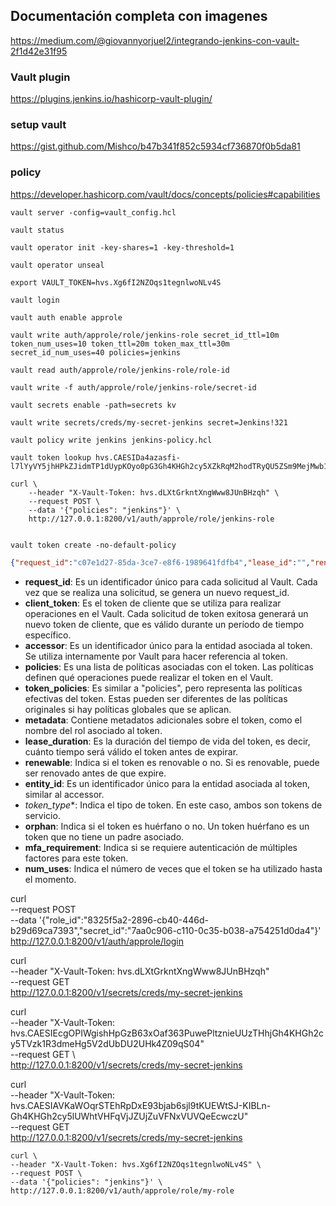 ## Documentación completa con imagenes 
https://medium.com/@giovannyorjuel2/integrando-jenkins-con-vault-2f1d42e31f95



### Vault plugin
https://plugins.jenkins.io/hashicorp-vault-plugin/

### setup vault
https://gist.github.com/Mishco/b47b341f852c5934cf736870f0b5da81

### policy 
https://developer.hashicorp.com/vault/docs/concepts/policies#capabilities


```shell script
vault server -config=vault_config.hcl 
   
vault status

vault operator init -key-shares=1 -key-threshold=1

vault operator unseal

export VAULT_TOKEN=hvs.Xg6fI2NZOqs1tegnlwoNLv4S

vault login

vault auth enable approle

vault write auth/approle/role/jenkins-role secret_id_ttl=10m token_num_uses=10 token_ttl=20m token_max_ttl=30m secret_id_num_uses=40 policies=jenkins

vault read auth/approle/role/jenkins-role/role-id

vault write -f auth/approle/role/jenkins-role/secret-id

vault secrets enable -path=secrets kv

vault write secrets/creds/my-secret-jenkins secret=Jenkins!321

vault policy write jenkins jenkins-policy.hcl 

vault token lookup hvs.CAESIDa4azasfi-l7lYyVY5jhHPkZJidmTP1dUypKOyo0pG3Gh4KHGh2cy5XZkRqM2hodTRyQU5ZSm9MejMwb1ZPbm4
 
curl \
    --header "X-Vault-Token: hvs.dLXtGrkntXngWww8JUnBHzqh" \
    --request POST \
    --data '{"policies": "jenkins"}' \
    http://127.0.0.1:8200/v1/auth/approle/role/jenkins-role


vault token create -no-default-policy

```

```json
{"request_id":"c07e1d27-85da-3ce7-e8f6-1989641fdfb4","lease_id":"","renewable":false,"lease_duration":0,"data":null,"wrap_info":null,"warnings":null,"auth":{"client_token":"hvs.CAESIKy4tQWEStyU1MZ11rU-JSbfMqCetYotmceKsg-vAHvzGh4KHGh2cy40am1WOG9USGhKZnltVmhFR08wSnk1MWY","accessor":"PEQCDZESmAc9rwiQumNr1dqI","policies":["default","jenkins"],"token_policies":["default","jenkins"],"metadata":{"role_name":"jenkins-role"},"lease_duration":1200,"renewable":true,"entity_id":"f5798c1d-9738-d60c-0c95-d77cb44a5af5","token_type":"service","orphan":true,"mfa_requirement":null,"num_uses":10}}
```

- **request_id**: Es un identificador único para cada solicitud al Vault. Cada vez que se realiza una solicitud, se genera un nuevo request_id.
-  **client_token**: Es el token de cliente que se utiliza para realizar operaciones en el Vault. Cada solicitud de token exitosa generará un nuevo token de cliente, que es válido durante un período de tiempo específico.
-  **accessor**: Es un identificador único para la entidad asociada al token. Se utiliza internamente por Vault para hacer referencia al token.
-  **policies**: Es una lista de políticas asociadas con el token. Las políticas definen qué operaciones puede realizar el token en el Vault.
-  **token_policies**: Es similar a "policies", pero representa las políticas efectivas del token. Estas pueden ser diferentes de las políticas originales si hay políticas globales que se aplican.
- **metadata**: Contiene metadatos adicionales sobre el token, como el nombre del rol asociado al token.
- **lease_duration**: Es la duración del tiempo de vida del token, es decir, cuánto tiempo será válido el token antes de expirar.
- **renewable**: Indica si el token es renovable o no. Si es renovable, puede ser renovado antes de que expire.
- **entity_id**: Es un identificador único para la entidad asociada al token, similar al accessor.
- *token_type**: Indica el tipo de token. En este caso, ambos son tokens de servicio.
- **orphan**: Indica si el token es huérfano o no. Un token huérfano es un token que no tiene un padre asociado.
- **mfa_requirement**: Indica si se requiere autenticación de múltiples factores para este token.
- **num_uses**: Indica el número de veces que el token se ha utilizado hasta el momento.


curl \
    --request POST \
    --data '{"role_id":"8325f5a2-2896-cb40-446d-b29d69ca7393","secret_id":"7aa0c906-c110-0c35-b038-a754251d0da4"}' \
    http://127.0.0.1:8200/v1/auth/approle/login


curl \
    --header "X-Vault-Token: hvs.dLXtGrkntXngWww8JUnBHzqh" \
    --request GET \
    http://127.0.0.1:8200/v1/secrets/creds/my-secret-jenkins

curl \
    --header "X-Vault-Token: hvs.CAESIEcgOPIWgishHpGzB63xOaf363PuwePltznieUUzTHhjGh4KHGh2cy5TVzk1R3dmeHg5V2dUbDU2UHk4Z09qS04" \
    --request GET \                                                                                                 
    http://127.0.0.1:8200/v1/secrets/creds/my-secret-jenkins

curl \
    --header "X-Vault-Token: hvs.CAESIAVKaWOqrSTEhRpDxE93bjab6sjl9tKUEWtSJ-KIBLn-Gh4KHGh2cy5lUWhtVHFqVjJZUjZuVFNxVUVQeEcwczU" \
    --request GET \
    http://127.0.0.1:8200/v1/secrets/creds/my-secret-jenkins

    curl \
    --header "X-Vault-Token: hvs.Xg6fI2NZOqs1tegnlwoNLv4S" \
    --request POST \
    --data '{"policies": "jenkins"}' \
    http://127.0.0.1:8200/v1/auth/approle/role/my-role
